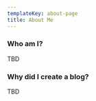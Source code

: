 ```yaml
---
templateKey: about-page
title: About Me
---
```

### Who am I?

TBD

### Why did I create a blog?

TBD
